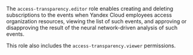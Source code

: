 The `access-transparency.editor` role enables creating and deleting subscriptions to the events when Yandex Cloud employees access organization resources, viewing the list of such events, and approving or disapproving the result of the neural network-driven analysis of such events.

This role also includes the `access-transparency.viewer` permissions.
